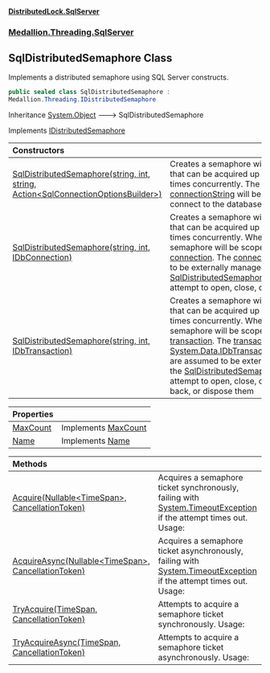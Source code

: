 #### [DistributedLock.SqlServer](README.md 'README')
### [Medallion.Threading.SqlServer](Medallion.Threading.SqlServer.md 'Medallion.Threading.SqlServer')

## SqlDistributedSemaphore Class

Implements a distributed semaphore using SQL Server constructs.

```csharp
public sealed class SqlDistributedSemaphore :
Medallion.Threading.IDistributedSemaphore
```

Inheritance [System.Object](https://docs.microsoft.com/en-us/dotnet/api/System.Object 'System.Object') &#129106; SqlDistributedSemaphore

Implements [IDistributedSemaphore](https://github.com/madelson/DistributedLock/tree/default-documentation/docs/api/DistributedLock.Core/IDistributedSemaphore.md 'Medallion.Threading.IDistributedSemaphore')

| Constructors | |
| :--- | :--- |
| [SqlDistributedSemaphore(string, int, string, Action&lt;SqlConnectionOptionsBuilder&gt;)](SqlDistributedSemaphore..ctor.s6/ahDpIg3est068m3+NgA.md 'Medallion.Threading.SqlServer.SqlDistributedSemaphore.SqlDistributedSemaphore(string, int, string, System.Action<Medallion.Threading.SqlServer.SqlConnectionOptionsBuilder>)') | Creates a semaphore with name [name](SqlDistributedSemaphore..ctor.s6/ahDpIg3est068m3+NgA.md#Medallion.Threading.SqlServer.SqlDistributedSemaphore.SqlDistributedSemaphore(string,int,string,System.Action_Medallion.Threading.SqlServer.SqlConnectionOptionsBuilder_).name 'Medallion.Threading.SqlServer.SqlDistributedSemaphore.SqlDistributedSemaphore(string, int, string, System.Action<Medallion.Threading.SqlServer.SqlConnectionOptionsBuilder>).name') that can be acquired up to [maxCount](SqlDistributedSemaphore..ctor.s6/ahDpIg3est068m3+NgA.md#Medallion.Threading.SqlServer.SqlDistributedSemaphore.SqlDistributedSemaphore(string,int,string,System.Action_Medallion.Threading.SqlServer.SqlConnectionOptionsBuilder_).maxCount 'Medallion.Threading.SqlServer.SqlDistributedSemaphore.SqlDistributedSemaphore(string, int, string, System.Action<Medallion.Threading.SqlServer.SqlConnectionOptionsBuilder>).maxCount')  times concurrently. The provided [connectionString](SqlDistributedSemaphore..ctor.s6/ahDpIg3est068m3+NgA.md#Medallion.Threading.SqlServer.SqlDistributedSemaphore.SqlDistributedSemaphore(string,int,string,System.Action_Medallion.Threading.SqlServer.SqlConnectionOptionsBuilder_).connectionString 'Medallion.Threading.SqlServer.SqlDistributedSemaphore.SqlDistributedSemaphore(string, int, string, System.Action<Medallion.Threading.SqlServer.SqlConnectionOptionsBuilder>).connectionString') will be used to connect to the database. |
| [SqlDistributedSemaphore(string, int, IDbConnection)](SqlDistributedSemaphore..ctor.BXWZBo51Xli5HcVudj4PPQ.md 'Medallion.Threading.SqlServer.SqlDistributedSemaphore.SqlDistributedSemaphore(string, int, System.Data.IDbConnection)') | Creates a semaphore with name [name](SqlDistributedSemaphore..ctor.BXWZBo51Xli5HcVudj4PPQ.md#Medallion.Threading.SqlServer.SqlDistributedSemaphore.SqlDistributedSemaphore(string,int,System.Data.IDbConnection).name 'Medallion.Threading.SqlServer.SqlDistributedSemaphore.SqlDistributedSemaphore(string, int, System.Data.IDbConnection).name') that can be acquired up to [maxCount](SqlDistributedSemaphore..ctor.BXWZBo51Xli5HcVudj4PPQ.md#Medallion.Threading.SqlServer.SqlDistributedSemaphore.SqlDistributedSemaphore(string,int,System.Data.IDbConnection).maxCount 'Medallion.Threading.SqlServer.SqlDistributedSemaphore.SqlDistributedSemaphore(string, int, System.Data.IDbConnection).maxCount')  times concurrently. When acquired, the semaphore will be scoped to the given [connection](SqlDistributedSemaphore..ctor.BXWZBo51Xli5HcVudj4PPQ.md#Medallion.Threading.SqlServer.SqlDistributedSemaphore.SqlDistributedSemaphore(string,int,System.Data.IDbConnection).connection 'Medallion.Threading.SqlServer.SqlDistributedSemaphore.SqlDistributedSemaphore(string, int, System.Data.IDbConnection).connection').  The [connection](SqlDistributedSemaphore..ctor.BXWZBo51Xli5HcVudj4PPQ.md#Medallion.Threading.SqlServer.SqlDistributedSemaphore.SqlDistributedSemaphore(string,int,System.Data.IDbConnection).connection 'Medallion.Threading.SqlServer.SqlDistributedSemaphore.SqlDistributedSemaphore(string, int, System.Data.IDbConnection).connection') is assumed to be externally managed: the [SqlDistributedSemaphore](SqlDistributedSemaphore.md 'Medallion.Threading.SqlServer.SqlDistributedSemaphore') will  not attempt to open, close, or dispose it |
| [SqlDistributedSemaphore(string, int, IDbTransaction)](SqlDistributedSemaphore..ctor.h/TmHEv8QIhpjqtxBSqudA.md 'Medallion.Threading.SqlServer.SqlDistributedSemaphore.SqlDistributedSemaphore(string, int, System.Data.IDbTransaction)') | Creates a semaphore with name [name](SqlDistributedSemaphore..ctor.h/TmHEv8QIhpjqtxBSqudA.md#Medallion.Threading.SqlServer.SqlDistributedSemaphore.SqlDistributedSemaphore(string,int,System.Data.IDbTransaction).name 'Medallion.Threading.SqlServer.SqlDistributedSemaphore.SqlDistributedSemaphore(string, int, System.Data.IDbTransaction).name') that can be acquired up to [maxCount](SqlDistributedSemaphore..ctor.h/TmHEv8QIhpjqtxBSqudA.md#Medallion.Threading.SqlServer.SqlDistributedSemaphore.SqlDistributedSemaphore(string,int,System.Data.IDbTransaction).maxCount 'Medallion.Threading.SqlServer.SqlDistributedSemaphore.SqlDistributedSemaphore(string, int, System.Data.IDbTransaction).maxCount')  times concurrently. When acquired, the semaphore will be scoped to the given [transaction](SqlDistributedSemaphore..ctor.h/TmHEv8QIhpjqtxBSqudA.md#Medallion.Threading.SqlServer.SqlDistributedSemaphore.SqlDistributedSemaphore(string,int,System.Data.IDbTransaction).transaction 'Medallion.Threading.SqlServer.SqlDistributedSemaphore.SqlDistributedSemaphore(string, int, System.Data.IDbTransaction).transaction').  The [transaction](SqlDistributedSemaphore..ctor.h/TmHEv8QIhpjqtxBSqudA.md#Medallion.Threading.SqlServer.SqlDistributedSemaphore.SqlDistributedSemaphore(string,int,System.Data.IDbTransaction).transaction 'Medallion.Threading.SqlServer.SqlDistributedSemaphore.SqlDistributedSemaphore(string, int, System.Data.IDbTransaction).transaction') and its [System.Data.IDbTransaction.Connection](https://docs.microsoft.com/en-us/dotnet/api/System.Data.IDbTransaction.Connection 'System.Data.IDbTransaction.Connection') are assumed to be externally managed:  the [SqlDistributedSemaphore](SqlDistributedSemaphore.md 'Medallion.Threading.SqlServer.SqlDistributedSemaphore') will not attempt to open, close, commit, roll back, or dispose them |

| Properties | |
| :--- | :--- |
| [MaxCount](SqlDistributedSemaphore.MaxCount.md 'Medallion.Threading.SqlServer.SqlDistributedSemaphore.MaxCount') | Implements [MaxCount](https://github.com/madelson/DistributedLock/tree/default-documentation/docs/api/DistributedLock.Core/IDistributedSemaphore.MaxCount.md 'Medallion.Threading.IDistributedSemaphore.MaxCount') |
| [Name](SqlDistributedSemaphore.Name.md 'Medallion.Threading.SqlServer.SqlDistributedSemaphore.Name') | Implements [Name](https://github.com/madelson/DistributedLock/tree/default-documentation/docs/api/DistributedLock.Core/IDistributedSemaphore.Name.md 'Medallion.Threading.IDistributedSemaphore.Name') |

| Methods | |
| :--- | :--- |
| [Acquire(Nullable&lt;TimeSpan&gt;, CancellationToken)](SqlDistributedSemaphore.Acquire.4HnR2Q10n/AB5PR0OVZDpw.md 'Medallion.Threading.SqlServer.SqlDistributedSemaphore.Acquire(System.Nullable<System.TimeSpan>, System.Threading.CancellationToken)') | Acquires a semaphore ticket synchronously, failing with [System.TimeoutException](https://docs.microsoft.com/en-us/dotnet/api/System.TimeoutException 'System.TimeoutException') if the attempt times out. Usage: |
| [AcquireAsync(Nullable&lt;TimeSpan&gt;, CancellationToken)](SqlDistributedSemaphore.AcquireAsync.0jaVdGSo+de/zoZcbd0xQw.md 'Medallion.Threading.SqlServer.SqlDistributedSemaphore.AcquireAsync(System.Nullable<System.TimeSpan>, System.Threading.CancellationToken)') | Acquires a semaphore ticket asynchronously, failing with [System.TimeoutException](https://docs.microsoft.com/en-us/dotnet/api/System.TimeoutException 'System.TimeoutException') if the attempt times out. Usage: |
| [TryAcquire(TimeSpan, CancellationToken)](SqlDistributedSemaphore.TryAcquire.3L6fL8XbcwjI2MLrAh55tw.md 'Medallion.Threading.SqlServer.SqlDistributedSemaphore.TryAcquire(System.TimeSpan, System.Threading.CancellationToken)') | Attempts to acquire a semaphore ticket synchronously. Usage: |
| [TryAcquireAsync(TimeSpan, CancellationToken)](SqlDistributedSemaphore.TryAcquireAsync.IRSRwL6SUQA/rW6ewYOdNw.md 'Medallion.Threading.SqlServer.SqlDistributedSemaphore.TryAcquireAsync(System.TimeSpan, System.Threading.CancellationToken)') | Attempts to acquire a semaphore ticket asynchronously. Usage: |
